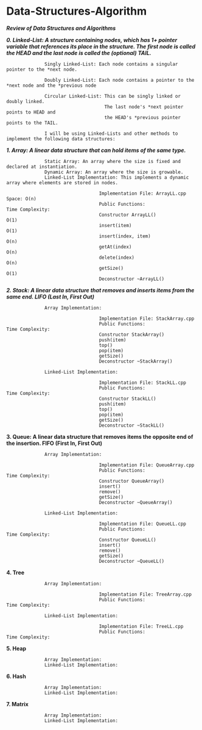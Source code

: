 # Data-Structures-Algorithm
***Review of Data Structures and Algorithms***


***0. Linked-List:   A structure containing nodes, which has 1+ pointer variable that references its place in the structure.
                  The first node is called the HEAD and the last node is called the (optional) TAIL.***

                  Singly Linked-List: Each node contains a singular pointer to the *next node.

                  Doubly Linked-List: Each node contains a pointer to the *next node and the *previous node

                  Circular Linked-List: This can be singly linked or doubly linked. 
                                        The last node's *next pointer points to HEAD and 
                                        the HEAD's *previous pointer points to the TAIL.
                                        
                  I will be using Linked-Lists and other methods to implement the following data structures:


***1. Array: A linear data structure that can hold items of the same type.***

                  Static Array: An array where the size is fixed and declared at instantiation.
                  Dynamic Array: An array where the size is growable.
                  Linked-List Implementation: This implements a dynamic array where elements are stored in nodes.
                  
                                      Implementation File: ArrayLL.cpp                Space: O(n)
                                      Public Functions:                               Time Complexity:
                                      Constructor ArrayLL()                           O(1)
                                      insert(item)                                    O(1)
                                      insert(index, item)                             O(n)
                                      getAt(index)                                    O(n)
                                      delete(index)                                   O(n)
                                      getSize()                                       O(1)
                                      Deconstructor ~ArrayLL()

***2. Stack: A linear data structure that removes and inserts items from the same end. LIFO (Last In, First Out)***

                  Array Implementation:
                  
                                      Implementation File: StackArray.cpp
                                      Public Functions:                               Time Complexity:
                                      Constructor StackArray()
                                      push(item)
                                      top()
                                      pop(item)
                                      getSize()
                                      Deconstructor ~StackArray()
                                      
                  Linked-List Implementation:
                  
                                      Implementation File: StackLL.cpp
                                      Public Functions:                               Time Complexity:
                                      Constructor StackLL()
                                      push(item)
                                      top()
                                      pop(item)
                                      getSize()
                                      Deconstructor ~StackLL()
                                      
**3. Queue: A linear data structure that removes items the opposite end of the insertion. FIFO (First In, First Out)**

                  Array Implementation:
                  
                                      Implementation File: QueueArray.cpp
                                      Public Functions:                               Time Complexity:
                                      Constructor QueueArray()
                                      insert()
                                      remove()
                                      getSize()
                                      Deconstructor ~QueueArray()
                                      
                  Linked-List Implementation:
                  
                                      Implementation File: QueueLL.cpp
                                      Public Functions:                               Time Complexity:
                                      Constructor QueueLL()
                                      insert()
                                      remove()
                                      getSize()
                                      Deconstructor ~QueueLL()
                                      
**4. Tree**

                  Array Implementation:
                  
                                      Implementation File: TreeArray.cpp
                                      Public Functions:                               Time Complexity:

                  Linked-List Implementation:
                  
                                      Implementation File: TreeLL.cpp
                                      Public Functions:                               Time Complexity:
                                      
**5. Heap**

                  Array Implementation:
                  Linked-List Implementation:
            
**6. Hash**

                  Array Implementation:
                  Linked-List Implementation:
            
**7. Matrix**

                  Array Implementation:
                  Linked-List Implementation:
